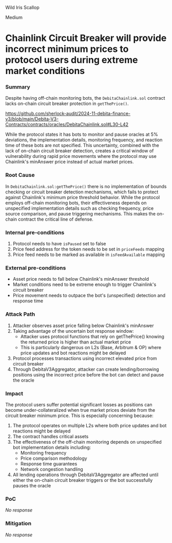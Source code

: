 Wild Iris Scallop

Medium

# Chainlink Circuit Breaker will provide incorrect minimum prices to protocol users during extreme market conditions

### Summary

Despite having off-chain monitoring bots, the `DebitaChainlink.sol` contract lacks on-chain circuit breaker protection in `getThePrice()`. 

https://github.com/sherlock-audit/2024-11-debita-finance-v3/blob/main/Debita-V3-Contracts/contracts/oracles/DebitaChainlink.sol#L30-L42

While the protocol states it has bots to monitor and pause oracles at 5% deviations, the implementation details, monitoring frequency, and reaction time of these bots are not specified. This uncertainty, combined with the lack of on-chain circuit breaker detection, creates a critical window of vulnerability during rapid price movements where the protocol may use Chainlink's minAnswer price instead of actual market prices.

### Root Cause

In `DebitaChainlink.sol:getThePrice()` there is no implementation of bounds checking or circuit breaker detection mechanisms, which fails to protect against Chainlink's minimum price threshold behavior. While the protocol employs off-chain monitoring bots, their effectiveness depends on unspecified implementation details such as checking frequency, price source comparison, and pause triggering mechanisms. This makes the on-chain contract the critical line of defense.

### Internal pre-conditions

1. Protocol needs to have `isPaused` set to false
2. Price feed address for the token needs to be set in `priceFeeds` mapping
3. Price feed needs to be marked as available in `isFeedAvailable` mapping

### External pre-conditions

- Asset price needs to fall below Chainlink's minAnswer threshold
- Market conditions need to be extreme enough to trigger Chainlink's circuit breaker
- Price movement needs to outpace the bot's (unspecified) detection and response time


### Attack Path


1. Attacker observes asset price falling below Chainlink's minAnswer
2. Taking advantage of the uncertain bot response window:
   - Attacker uses protocol functions that rely on getThePrice() knowing the returned price is higher than actual market price
   - This is particularly dangerous on L2s (Base, Arbitrum & OP) where price updates and bot reactions might be delayed
3. Protocol processes transactions using incorrect elevated price from circuit breaker
4. Through DebitaV3Aggregator, attacker can create lending/borrowing positions using the incorrect price before the bot can detect and pause the oracle

### Impact

The protocol users suffer potential significant losses as positions can become under-collateralized when true market prices deviate from the circuit breaker minimum price. This is especially concerning because:
1. The protocol operates on multiple L2s where both price updates and bot reactions might be delayed
2. The contract handles critical assets 
3. The effectiveness of the off-chain monitoring depends on unspecified bot implementation details including:
   - Monitoring frequency
   - Price comparison methodology
   - Response time guarantees
   - Network congestion handling
4. All lending operations through DebitaV3Aggregator are affected until either the on-chain circuit breaker triggers or the bot successfully pauses the oracle

### PoC

_No response_

### Mitigation

_No response_
